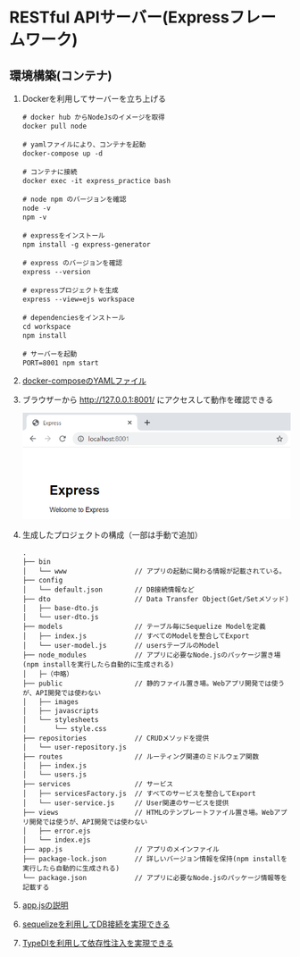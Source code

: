 # RESTful APIサーバー(Expressフレームワーク)

## 環境構築(コンテナ)

   1. Dockerを利用してサーバーを立ち上げる

      ```
      # docker hub からNodeJsのイメージを取得
      docker pull node

      # yamlファイルにより、コンテナを起動
      docker-compose up -d

      # コンテナに接続
      docker exec -it express_practice bash

      # node npm のバージョンを確認
      node -v  
      npm -v

      # expressをインストール
      npm install -g express-generator

      # express のバージョンを確認
      express --version

      # expressプロジェクトを生成
      express --view=ejs workspace

      # dependenciesをインストール
      cd workspace
      npm install

      # サーバーを起動
      PORT=8001 npm start
      ```

   1. [docker-composeのYAMLファイル](https://github.com/kohougen/Language/tree/main/1_NodeJS/7_Practice/container/docker-compose.yml)

   1. ブラウザーから http://127.0.0.1:8001/ にアクセスして動作を確認できる

      ![alt text](https://github.com/kohougen/Language/blob/main/1_NodeJS/Pictures/Express_Welcome.PNG)
   
   1. 生成したプロジェクトの構成（一部は手動で追加）

      ```
      .
      ├── bin
      │   └── www                 // アプリの起動に関わる情報が記載されている。
      ├── config
      │   └── default.json        // DB接続情報など
      ├── dto                     // Data Transfer Object(Get/Setメソッド)
      │   ├── base-dto.js
      │   └── user-dto.js
      ├── models                  // テーブル毎にSequelize Modelを定義
      │   ├── index.js            // すべてのModelを整合してExport
      │   └── user-model.js       // usersテーブルのModel
      ├── node_modules            // アプリに必要なNode.jsのパッケージ置き場(npm installを実行したら自動的に生成される)
      │   ├─（中略）
      ├── public                  // 静的ファイル置き場。Webアプリ開発では使うが、API開発では使わない
      │   ├── images
      │   ├── javascripts
      │   └── stylesheets
      │       └── style.css
      ├── repositories            // CRUDメソッドを提供
      │   └── user-repository.js
      ├── routes                  // ルーティング関連のミドルウェア関数
      │   ├── index.js
      │   └── users.js
      ├── services                // サービス
      │   ├── servicesFactory.js  // すべてのサービスを整合してExport
      │   └── user-service.js     // User関連のサービスを提供
      ├── views                   // HTMLのテンプレートファイル置き場。Webアプリ開発では使うが、API開発では使わない
      │   ├── error.ejs
      │   └── index.ejs
      ├── app.js                  // アプリのメインファイル
      ├── package-lock.json       // 詳しいバージョン情報を保持(npm installを実行したら自動的に生成される)
      └── package.json            // アプリに必要なNode.jsのパッケージ情報等を記載する
      ```
   
   1. [app.jsの説明](https://github.com/kohougen/Language/tree/main/1_NodeJS/7_Practice/workspace/app.js)

   1. [sequelizeを利用してDB接続を実現できる](https://github.com/kohougen/Language/tree/main/1_NodeJS/7_Practice/2_Sequelize)

   1. [TypeDIを利用して依存性注入を実現できる](https://github.com/kohougen/Language/tree/main/1_NodeJS/7_Practice/3_TypeDI)
